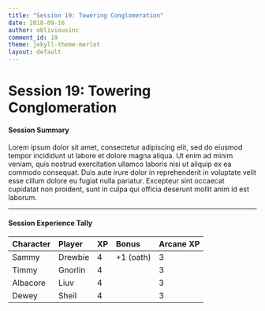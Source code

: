 ```yaml
---
title: "Session 19: Towering Conglomeration"
date: 2018-09-16
author: obliviousinc
comment_id: 19
theme: jekyll-theme-merlot
layout: default
---
```


# Session 19: Towering Conglomeration

#### Session Summary

Lorem ipsum dolor sit amet, consectetur adipiscing elit, sed do eiusmod tempor incididunt ut labore et dolore magna aliqua. Ut enim ad minim veniam, quis nostrud exercitation ullamco laboris nisi ut aliquip ex ea commodo consequat. Duis aute irure dolor in reprehenderit in voluptate velit esse cillum dolore eu fugiat nulla pariatur. Excepteur sint occaecat cupidatat non proident, sunt in culpa qui officia deserunt mollit anim id est laborum.

* * *

#### Session Experience Tally

| Character | Player  | XP  | Bonus      | Arcane XP |
|:--------- |:------- |:--- |:---------- |:--------- |
| Sammy     | Drewbie | 4   | +1 (oath)  | 3         |
| Timmy     | Gnorlin | 4   |            | 3         |
| Albacore  | Liuv    | 4   |            | 3         |
| Dewey     | Sheil   | 4   |            | 3         |